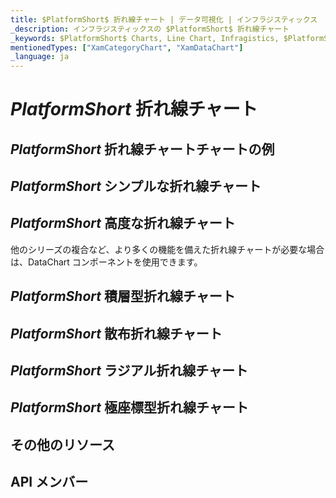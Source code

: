 ```yaml
---
title: $PlatformShort$ 折れ線チャート | データ可視化 | インフラジスティックス
_description: インフラジスティックスの $PlatformShort$ 折れ線チャート
_keywords: $PlatformShort$ Charts, Line Chart, Infragistics, $PlatformShort$ チャート, 折れ線チャート, インフラジスティックス
mentionedTypes: ["XamCategoryChart", "XamDataChart"]
_language: ja
---
```

# $PlatformShort$ 折れ線チャート

<!-- TODO add introduction with info about using category-chart with the chartType property set to Line -->

## $PlatformShort$ 折れ線チャートチャートの例
<!-- TODO use this iframe which will point to a new sample:
<iframe src='{environment:dvDemosBaseUrl}/charts/category-chart-type-Line' width="100%" height="100%" seamless frameBorder="0" onload="onXPlatSampleIframeContentLoaded(this);" alt="$PlatformShort$ 折れ線チャートの例"></iframe> -->

## $PlatformShort$ シンプルな折れ線チャート
<!-- TODO show code for CategoryChart with
- the dataSource set to multiple data sources
- the chartType property set to Line
- the brushes and markerOutlines properties set to same value, e.g. "red, green, blue"
- the markerBrushes property set for "White"
- the markerTypes property set for "Circle"
-->

## $PlatformShort$ 高度な折れ線チャート

他のシリーズの複合など、より多くの機能を備えた折れ線チャートが必要な場合は、DataChart コンポーネントを使用できます。

<!-- TODO copy and combine content (code snippets, description) from these topics:
	data-chart-type-category-line-series.md
-->

## $PlatformShort$ 積層型折れ線チャート

<!-- TODO copy and combine content (code snippets, description) from these topics:
	data-chart-type-stacked-line-series.md
    data-chart-type-stacked-100-line-series.md
-->

## $PlatformShort$ 散布折れ線チャート

<!-- TODO copy and combine content (code snippets, description) from these topics:
	data-chart-type-scatter-line-series.md
-->


## $PlatformShort$ ラジアル折れ線チャート

<!-- TODO copy and combine content (code snippets, description) from these topics:
	data-chart-type-radial-line-series.md
-->

## $PlatformShort$ 極座標型折れ線チャート

<!-- TODO copy and combine content (code snippets, description) from these topics:
	data-chart-type-polar-line-series.md
-->


## その他のリソース
<!-- TODO list topic links related to this topic -->

## API メンバー
<!-- TODO list API links used in this topic -->

